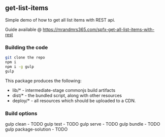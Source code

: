 ## get-list-items

Simple demo of how to get all list items with REST api.

Guide available @ https://mrandmrs365.com/spfx-get-all-list-items-with-rest

### Building the code

```bash
git clone the repo
npm i
npm i -g gulp
gulp
```

This package produces the following:

* lib/* - intermediate-stage commonjs build artifacts
* dist/* - the bundled script, along with other resources
* deploy/* - all resources which should be uploaded to a CDN.

### Build options

gulp clean - TODO
gulp test - TODO
gulp serve - TODO
gulp bundle - TODO
gulp package-solution - TODO
